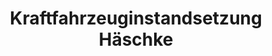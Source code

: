 ---
title: "Kraftfahrzeuginstandsetzung Häschke"
url: /herrnhut/kraftfahrzeuginstandsetzung-haeschke/
shop: Autowerkstatt
---